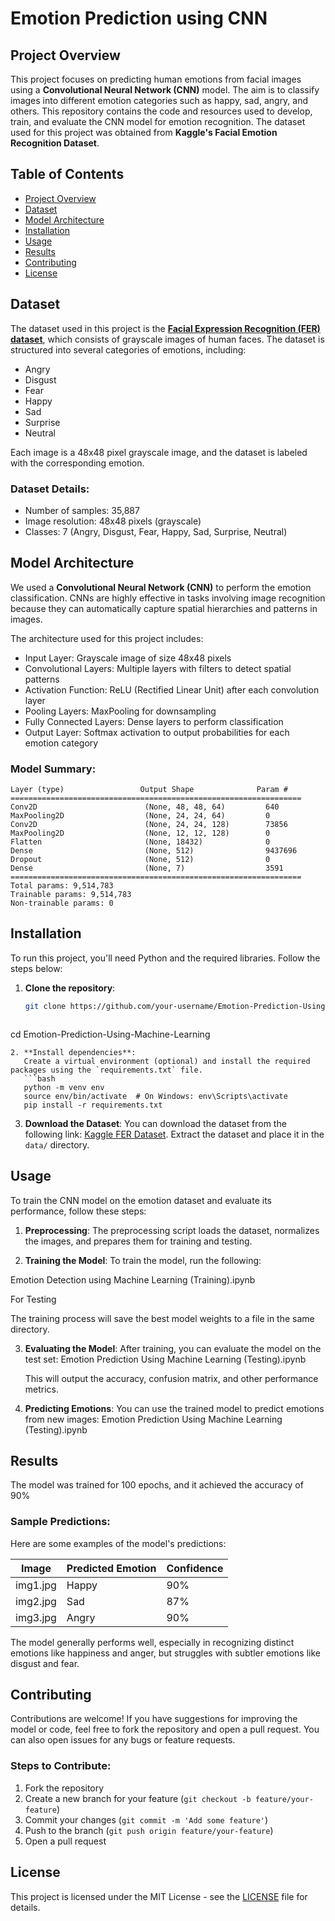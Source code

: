 
# Emotion Prediction using CNN

## Project Overview
This project focuses on predicting human emotions from facial images using a **Convolutional Neural Network (CNN)** model. The aim is to classify images into different emotion categories such as happy, sad, angry, and others. This repository contains the code and resources used to develop, train, and evaluate the CNN model for emotion recognition. The dataset used for this project was obtained from **Kaggle's Facial Emotion Recognition Dataset**.

## Table of Contents
- [Project Overview](#project-overview)
- [Dataset](#dataset)
- [Model Architecture](#model-architecture)
- [Installation](#installation)
- [Usage](#usage)
- [Results](#results)
- [Contributing](#contributing)
- [License](#license)

## Dataset
The dataset used in this project is the **[Facial Expression Recognition (FER) dataset](https://www.kaggle.com/datasets/msambare/fer2013)**, which consists of grayscale images of human faces. The dataset is structured into several categories of emotions, including:
- Angry
- Disgust
- Fear
- Happy
- Sad
- Surprise
- Neutral

Each image is a 48x48 pixel grayscale image, and the dataset is labeled with the corresponding emotion.

### Dataset Details:
- Number of samples: 35,887
- Image resolution: 48x48 pixels (grayscale)
- Classes: 7 (Angry, Disgust, Fear, Happy, Sad, Surprise, Neutral)

## Model Architecture
We used a **Convolutional Neural Network (CNN)** to perform the emotion classification. CNNs are highly effective in tasks involving image recognition because they can automatically capture spatial hierarchies and patterns in images.

The architecture used for this project includes:
- Input Layer: Grayscale image of size 48x48 pixels
- Convolutional Layers: Multiple layers with filters to detect spatial patterns
- Activation Function: ReLU (Rectified Linear Unit) after each convolution layer
- Pooling Layers: MaxPooling for downsampling
- Fully Connected Layers: Dense layers to perform classification
- Output Layer: Softmax activation to output probabilities for each emotion category

### Model Summary:
```
Layer (type)                 Output Shape              Param #
=================================================================
Conv2D                        (None, 48, 48, 64)         640
MaxPooling2D                  (None, 24, 24, 64)         0
Conv2D                        (None, 24, 24, 128)        73856
MaxPooling2D                  (None, 12, 12, 128)        0
Flatten                       (None, 18432)              0
Dense                         (None, 512)                9437696
Dropout                       (None, 512)                0
Dense                         (None, 7)                  3591
=================================================================
Total params: 9,514,783
Trainable params: 9,514,783
Non-trainable params: 0
```

## Installation
To run this project, you'll need Python and the required libraries. Follow the steps below:

1. **Clone the repository**:
   ```bash
   git clone https://github.com/your-username/Emotion-Prediction-Using-Machine-Learning.git
   ```
    ```bash
cd Emotion-Prediction-Using-Machine-Learning
```
2. **Install dependencies**:
   Create a virtual environment (optional) and install the required packages using the `requirements.txt` file.
   ```bash
   python -m venv env
   source env/bin/activate  # On Windows: env\Scripts\activate
   pip install -r requirements.txt
   ```

3. **Download the Dataset**:
   You can download the dataset from the following link: [Kaggle FER Dataset](https://www.kaggle.com/datasets/msambare/fer2013). Extract the dataset and place it in the `data/` directory.

## Usage
To train the CNN model on the emotion dataset and evaluate its performance, follow these steps:

1. **Preprocessing**: The preprocessing script loads the dataset, normalizes the images, and prepares them for training and testing.

2. **Training the Model**:
   To train the model, run the following:
  
  Emotion Detection using Machine Learning  (Training).ipynb

  For Testing
   

   The training process will save the best model weights to a file in the same directory.

3. **Evaluating the Model**:
   After training, you can evaluate the model on the test set:
   Emotion Prediction Using Machine Learning (Testing).ipynb

   This will output the accuracy, confusion matrix, and other performance metrics.

4. **Predicting Emotions**:
   You can use the trained model to predict emotions from new images:
  Emotion Prediction Using Machine Learning (Testing).ipynb 

## Results
The model was trained for 100 epochs, and it achieved the accuracy of 90%

### Sample Predictions:
Here are some examples of the model's predictions:

| Image | Predicted Emotion | Confidence |
|-------|-------------------|------------|
| img1.jpg | Happy | 90% |
| img2.jpg | Sad | 87% |
| img3.jpg | Angry | 90% |

The model generally performs well, especially in recognizing distinct emotions like happiness and anger, but struggles with subtler emotions like disgust and fear.

## Contributing
Contributions are welcome! If you have suggestions for improving the model or code, feel free to fork the repository and open a pull request. You can also open issues for any bugs or feature requests.

### Steps to Contribute:
1. Fork the repository
2. Create a new branch for your feature (`git checkout -b feature/your-feature`)
3. Commit your changes (`git commit -m 'Add some feature'`)
4. Push to the branch (`git push origin feature/your-feature`)
5. Open a pull request

## License
This project is licensed under the MIT License - see the [LICENSE](LICENSE) file for details.
